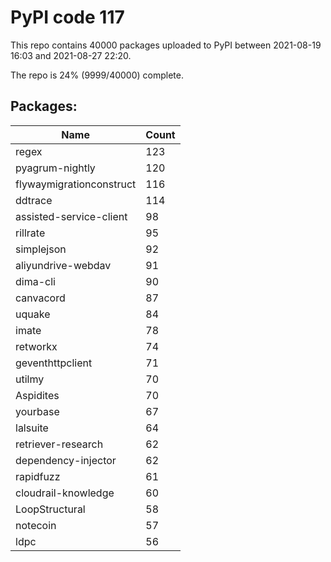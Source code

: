 # PyPI code 117

This repo contains 40000 packages uploaded to PyPI between 
2021-08-19 16:03 and 2021-08-27 22:20.

The repo is 24% (9999/40000) complete.

## Packages:

| Name  | Count |
| ----- | ----- |
| regex | 123 |
| pyagrum-nightly | 120 |
| flywaymigrationconstruct | 116 |
| ddtrace | 114 |
| assisted-service-client | 98 |
| rillrate | 95 |
| simplejson | 92 |
| aliyundrive-webdav | 91 |
| dima-cli | 90 |
| canvacord | 87 |
| uquake | 84 |
| imate | 78 |
| retworkx | 74 |
| geventhttpclient | 71 |
| utilmy | 70 |
| Aspidites | 70 |
| yourbase | 67 |
| lalsuite | 64 |
| retriever-research | 62 |
| dependency-injector | 62 |
| rapidfuzz | 61 |
| cloudrail-knowledge | 60 |
| LoopStructural | 58 |
| notecoin | 57 |
| ldpc | 56 |


